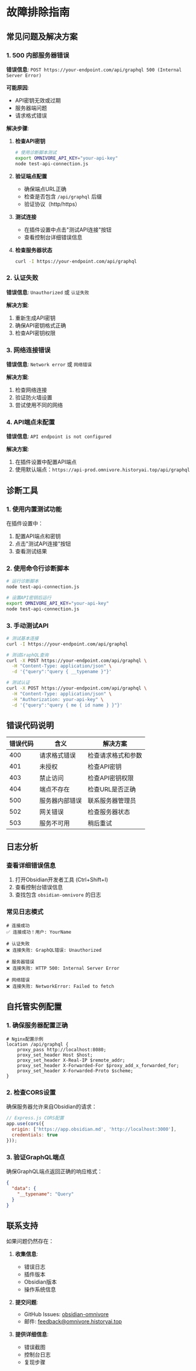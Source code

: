 # 故障排除指南

## 常见问题及解决方案

### 1. 500 内部服务器错误

**错误信息**: `POST https://your-endpoint.com/api/graphql 500 (Internal Server Error)`

**可能原因**:
- API密钥无效或过期
- 服务器端问题
- 请求格式错误

**解决步骤**:

1. **检查API密钥**
   ```bash
   # 使用诊断脚本测试
   export OMNIVORE_API_KEY="your-api-key"
   node test-api-connection.js
   ```

2. **验证端点配置**
   - 确保端点URL正确
   - 检查是否包含 `/api/graphql` 后缀
   - 验证协议（http/https）

3. **测试连接**
   - 在插件设置中点击"测试API连接"按钮
   - 查看控制台详细错误信息

4. **检查服务器状态**
   ```bash
   curl -I https://your-endpoint.com/api/graphql
   ```

### 2. 认证失败

**错误信息**: `Unauthorized` 或 `认证失败`

**解决方案**:
1. 重新生成API密钥
2. 确保API密钥格式正确
3. 检查API密钥权限

### 3. 网络连接错误

**错误信息**: `Network error` 或 `网络错误`

**解决方案**:
1. 检查网络连接
2. 验证防火墙设置
3. 尝试使用不同的网络

### 4. API端点未配置

**错误信息**: `API endpoint is not configured`

**解决方案**:
1. 在插件设置中配置API端点
2. 使用默认端点：`https://api-prod.omnivore.historyai.top/api/graphql`

## 诊断工具

### 1. 使用内置测试功能

在插件设置中：
1. 配置API端点和密钥
2. 点击"测试API连接"按钮
3. 查看测试结果

### 2. 使用命令行诊断脚本

```bash
# 运行诊断脚本
node test-api-connection.js

# 设置API密钥后运行
export OMNIVORE_API_KEY="your-api-key"
node test-api-connection.js
```

### 3. 手动测试API

```bash
# 测试基本连接
curl -I https://your-endpoint.com/api/graphql

# 测试GraphQL查询
curl -X POST https://your-endpoint.com/api/graphql \
  -H "Content-Type: application/json" \
  -d '{"query":"query { __typename }"}'

# 测试认证
curl -X POST https://your-endpoint.com/api/graphql \
  -H "Content-Type: application/json" \
  -H "Authorization: your-api-key" \
  -d '{"query":"query { me { id name } }"}'
```

## 错误代码说明

| 错误代码 | 含义 | 解决方案 |
|---------|------|----------|
| 400 | 请求格式错误 | 检查请求格式和参数 |
| 401 | 未授权 | 检查API密钥 |
| 403 | 禁止访问 | 检查API密钥权限 |
| 404 | 端点不存在 | 检查URL是否正确 |
| 500 | 服务器内部错误 | 联系服务器管理员 |
| 502 | 网关错误 | 检查服务器状态 |
| 503 | 服务不可用 | 稍后重试 |

## 日志分析

### 查看详细错误信息

1. 打开Obsidian开发者工具 (Ctrl+Shift+I)
2. 查看控制台错误信息
3. 查找包含 `obsidian-omnivore` 的日志

### 常见日志模式

```
# 连接成功
✅ 连接成功！用户: YourName

# 认证失败
❌ 连接失败: GraphQL错误: Unauthorized

# 服务器错误
❌ 连接失败: HTTP 500: Internal Server Error

# 网络错误
❌ 连接失败: NetworkError: Failed to fetch
```

## 自托管实例配置

### 1. 确保服务器配置正确

```nginx
# Nginx配置示例
location /api/graphql {
    proxy_pass http://localhost:8080;
    proxy_set_header Host $host;
    proxy_set_header X-Real-IP $remote_addr;
    proxy_set_header X-Forwarded-For $proxy_add_x_forwarded_for;
    proxy_set_header X-Forwarded-Proto $scheme;
}
```

### 2. 检查CORS设置

确保服务器允许来自Obsidian的请求：

```javascript
// Express.js CORS配置
app.use(cors({
  origin: ['https://app.obsidian.md', 'http://localhost:3000'],
  credentials: true
}));
```

### 3. 验证GraphQL端点

确保GraphQL端点返回正确的响应格式：

```json
{
  "data": {
    "__typename": "Query"
  }
}
```

## 联系支持

如果问题仍然存在：

1. **收集信息**:
   - 错误日志
   - 插件版本
   - Obsidian版本
   - 操作系统信息

2. **提交问题**:
   - GitHub Issues: [obsidian-omnivore](https://github.com/omnivore-app/obsidian-omnivore)
   - 邮件: feedback@omnivore.historyai.top

3. **提供详细信息**:
   - 错误截图
   - 控制台日志
   - 复现步骤 